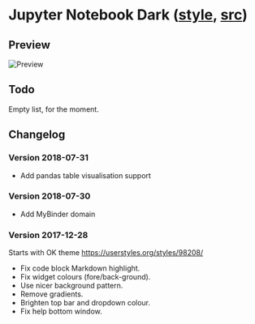 # Jupyter Notebook Dark ([style](https://userstyles.org/styles/153443/), [src](jupyter-notebook.css))

## Preview
![Preview](https://userstyles.org/style_screenshots/153443_after.jpeg)

## Todo

Empty list, for the moment.

## Changelog

### Version 2018-07-31

 - Add pandas table visualisation support

### Version 2018-07-30

 - Add MyBinder domain

### Version 2017-12-28

Starts with OK theme https://userstyles.org/styles/98208/

 - Fix code block Markdown highlight.
 - Fix widget colours (fore/back-ground).
 - Use nicer background pattern.
 - Remove gradients.
 - Brighten top bar and dropdown colour.
 - Fix help bottom window.
